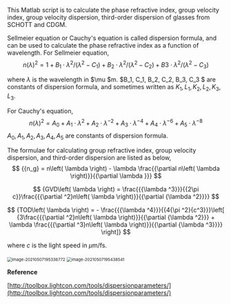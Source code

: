 This Matlab script is to calculate the phase refractive index, group velocity index, group velocity dispersion, third-order dispersion of glasses from SCHOTT and CDGM.

Sellmeier equation or Cauchy's equation is called dispersion formula, and can be used to calculate the phase refractive index as a function of wavelength. For Sellmeier equation,
$$
n(\lambda) ^2 = 1 + B_1 \cdot \lambda^2 / (\lambda^2 - C_1) + B_2 \cdot \lambda^2 / (\lambda^2 - C_2) + B3 \cdot \lambda^2 / (\lambda^2 - C_3)
$$

where $\lambda$ is the wavelength in $\mu $m. $B_1, C_1, B_2, C_2, B_3, C_3 $ are constants of dispersion formula, and sometimes written as $K_1, L_1, K_2, L_2, K_3, L_3$.

For Cauchy's equation,
$$
n(\lambda) ^2 = A_0 + A_1 \cdot \lambda^2 + A_2 \cdot \lambda ^{-2} +  A_3 \cdot \lambda^{-4} + A_4 \cdot \lambda^{-6} + A_5 \cdot \lambda^{-8}
$$
$A_0, A_1, A_2, A_3, A_4, A_5$ are constants of dispersion formula.

The formulae for calculating group refractive index, group velocity dispersion, and third-order dispersion are listed as below,
$$
{{n_g} = n\left( \lambda  \right) - \lambda \frac{{\partial n\left( \lambda  \right)}}{{\partial \lambda }}}
$$

$$
{GVD\left( \lambda  \right) = \frac{{{\lambda ^3}}}{{2\pi c}}\frac{{{\partial ^2}n\left( \lambda  \right)}}{{\partial {\lambda ^2}}}}
$$

$$
{TOD\left( \lambda  \right) =  - \frac{{{\lambda ^4}}}{{4{\pi ^2}{c^3}}}\left[ {3\frac{{{\partial ^2}n\left( \lambda  \right)}}{{\partial {\lambda ^2}}} + \lambda \frac{{{\partial ^3}n\left( \lambda  \right)}}{{\partial {\lambda ^3}}}} \right]}
$$

where $c$ is the light speed in $\mu$m/fs.

<img src="https://i.loli.net/2021/05/07/PVJDcINXC9EujLM.png" alt="image-20210507195336772" style="zoom: 67%;" />

<img src="https://i.loli.net/2021/05/07/malQwvTCr7b1qYi.png" alt="image-20210507195438541" style="zoom:67%;" />

**Reference**

[http://toolbox.lightcon.com/tools/dispersionparameters/](http://toolbox.lightcon.com/tools/dispersionparameters/)

